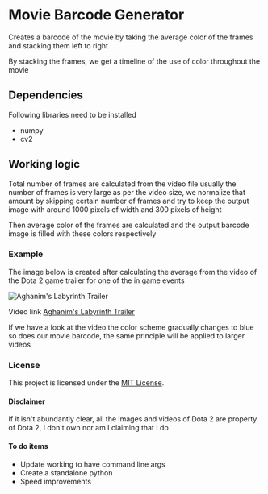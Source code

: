 # Movie Barcode Generator

Creates a barcode of the movie by taking the average color of the frames and stacking them left to right

By stacking the frames, we get a timeline of the use of color throughout the movie

## Dependencies

Following libraries need to be installed  
* numpy
* cv2

## Working logic

Total number of frames are calculated from the video file usually the number of frames is very large as per the video size, we normalize that amount by skipping certain number of frames and try to keep the output image with around 1000 pixels of width and 300 pixels of height

Then average color of the frames are calculated and the output barcode image is filled with these colors respectively 

### Example 

The image below is created after calculating the average from the video of the Dota 2 game trailer for one of the in game events 

![Aghanim's Labyrinth Trailer ](AghanimsFrames.bmp)

Video link [Aghanim's Labyrinth Trailer](https://www.youtube.com/watch?v=4QxqctzXQqc&ab_channel=dota2)

If we have a look at the video the color scheme gradually changes to blue so does our movie barcode, the same principle will be applied to larger videos


### License

This project is licensed under the [MIT License](LICENSE).


#### Disclaimer 

If it isn't abundantly clear, all the images and videos of Dota 2 are property of Dota 2, I don't own nor am I claiming that I do

#### To do items

* Update working to have command line args 
* Create a standalone python 
* Speed improvements

